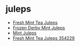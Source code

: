 # juleps

 * [Fresh Mint Tea Juleps](../../index/f/fresh-mint-tea-juleps-354229.json)
 * [Frozen Derby Mint Juleps](../../index/f/frozen-derby-mint-juleps.json)
 * [Mint Juleps](../../index/m/mint-juleps.json)
 * [Fresh Mint Tea Juleps 354229](../../index/f/fresh-mint-tea-juleps-354229.json)
